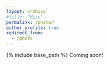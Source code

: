 ```yaml
---
layout: archive
#title: "Misc"
permalink: /photo/
author_profile: true
redirect_from:
  - /photo
---
```


{% include base_path %}
Coming soon!
